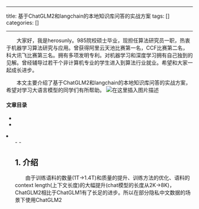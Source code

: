 
--- 
title:  基于ChatGLM2和langchain的本地知识库问答的实战方案 
tags: []
categories: [] 

---
  大家好，我是herosunly。985院校硕士毕业，现担任算法研究员一职，热衷于机器学习算法研究与应用。曾获得阿里云天池比赛第一名，CCF比赛第二名，科大讯飞比赛第三名。拥有多项发明专利。对机器学习和深度学习拥有自己独到的见解。曾经辅导过若干个非计算机专业的学生进入到算法行业就业。希望和大家一起成长进步。

  本文主要介绍了基于ChatGLM2和langchain的本地知识库问答的实战方案，希望对学习大语言模型的同学们有所帮助。 <img src="https://img-blog.csdnimg.cn/5a144acc3c144c918ae8bde24ef03b30.png#pic_center" alt="在这里插入图片描述"> 

#### 文章目录

  - 
  - 
  <li>
   <ul>
    - 
    - 
   


## 1. 介绍

  由于训练语料的数量(1T-&gt;1.4T)和质量的提升、训练方法的优化、语料的context length(上下文长度)的大幅提升(chat模型的长度从2K-&gt;8K)，ChatGLM2相比于ChatGLM1有了长足的进步。所以在部分隐私中文数据的场景下使用ChatGLM2

